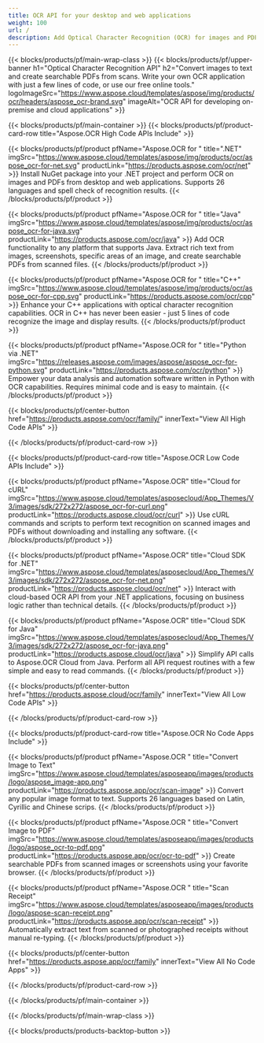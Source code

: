 ```yaml
---
title: OCR API for your desktop and web applications
weight: 100
url: /
description: Add Optical Character Recognition (OCR) for images and PDF files to your .NET, Java and C++ applications in less than 10 lines of code.
---
```


{{< blocks/products/pf/main-wrap-class >}}
{{< blocks/products/pf/upper-banner h1="Optical Character Recognition API" h2="Convert images to text and create searchable PDFs from scans. Write your own OCR application with just a few lines of code, or use our free online tools." logoImageSrc="https://www.aspose.cloud/templates/aspose/img/products/ocr/headers/aspose_ocr-brand.svg" imageAlt="OCR API for developing on-premise and cloud applications" >}}

{{< blocks/products/pf/main-container >}}
{{< blocks/products/pf/product-card-row title="Aspose.OCR High Code APIs Include" >}}

{{< blocks/products/pf/product pfName="Aspose.OCR for " title=".NET" imgSrc="https://www.aspose.cloud/templates/aspose/img/products/ocr/aspose_ocr-for-net.svg" productLink="https://products.aspose.com/ocr/net" >}}
Install NuGet package into your .NET project and perform OCR on images and PDFs from desktop and web applications. Supports 26 languages and spell check of recognition results.
{{< /blocks/products/pf/product >}}

{{< blocks/products/pf/product pfName="Aspose.OCR for " title="Java" imgSrc="https://www.aspose.cloud/templates/aspose/img/products/ocr/aspose_ocr-for-java.svg" productLink="https://products.aspose.com/ocr/java" >}}
Add OCR functionality to any platform that supports Java. Extract rich text from images, screenshots, specific areas of an image, and create searchable PDFs from scanned files.
{{< /blocks/products/pf/product >}}

{{< blocks/products/pf/product pfName="Aspose.OCR for " title="C++" imgSrc="https://www.aspose.cloud/templates/aspose/img/products/ocr/aspose_ocr-for-cpp.svg" productLink="https://products.aspose.com/ocr/cpp" >}}
Enhance your C++ applications with optical character recognition capabilities. OCR in C++ has never been easier - just 5 lines of code recognize the image and display results.
{{< /blocks/products/pf/product >}}

{{< blocks/products/pf/product pfName="Aspose.OCR for " title="Python via .NET" imgSrc="https://releases.aspose.com/images/aspose/aspose_ocr-for-python.svg" productLink="https://products.aspose.com/ocr/python" >}}
Empower your data analysis and automation software written in Python with OCR capabilities. Requires minimal code and is easy to maintain.
{{< /blocks/products/pf/product >}}

{{< blocks/products/pf/center-button href="https://products.aspose.com/ocr/family/" innerText="View All High Code APIs" >}}

{{< /blocks/products/pf/product-card-row >}}

{{< blocks/products/pf/product-card-row title="Aspose.OCR Low Code APIs Include" >}}

{{< blocks/products/pf/product pfName="Aspose.OCR" title="Cloud for cURL" imgSrc="https://www.aspose.cloud/templates/asposecloud/App_Themes/V3/images/sdk/272x272/aspose_ocr-for-curl.png" productLink="https://products.aspose.cloud/ocr/curl" >}}
Use cURL commands and scripts to perform text recognition on scanned images and PDFs without downloading and installing any software.
{{< /blocks/products/pf/product >}}

{{< blocks/products/pf/product pfName="Aspose.OCR" title="Cloud SDK for .NET" imgSrc="https://www.aspose.cloud/templates/asposecloud/App_Themes/V3/images/sdk/272x272/aspose_ocr-for-net.png" productLink="https://products.aspose.cloud/ocr/net" >}}
Interact with cloud-based OCR API from your .NET applications, focusing on business logic rather than technical details.
{{< /blocks/products/pf/product >}}

{{< blocks/products/pf/product pfName="Aspose.OCR" title="Cloud SDK for Java" imgSrc="https://www.aspose.cloud/templates/asposecloud/App_Themes/V3/images/sdk/272x272/aspose_ocr-for-java.png" productLink="https://products.aspose.cloud/ocr/java" >}}
Simplify API calls to Aspose.OCR Cloud from Java. Perform all API request routines with a few simple and easy to read commands.
{{< /blocks/products/pf/product >}}

{{< blocks/products/pf/center-button href="https://products.aspose.cloud/ocr/family" innerText="View All Low Code APIs" >}}

{{< /blocks/products/pf/product-card-row >}}

{{< blocks/products/pf/product-card-row title="Aspose.OCR No Code Apps Include" >}}

{{< blocks/products/pf/product pfName="Aspose.OCR " title="Convert Image to Text" imgSrc="https://www.aspose.cloud/templates/asposeapp/images/products/logo/aspose_image-app.png" productLink="https://products.aspose.app/ocr/scan-image" >}}
Convert any popular image format to text. Supports 26 languages based on Latin, Cyrillic and Chinese scrips.
{{< /blocks/products/pf/product >}}

{{< blocks/products/pf/product pfName="Aspose.OCR " title="Convert Image to PDF" imgSrc="https://www.aspose.cloud/templates/asposeapp/images/products/logo/aspose_ocr-to-pdf.png" productLink="https://products.aspose.app/ocr/ocr-to-pdf" >}}
Create searchable PDFs from scanned images or screenshots using your favorite browser.
{{< /blocks/products/pf/product >}}

{{< blocks/products/pf/product pfName="Aspose.OCR " title="Scan Receipt" imgSrc="https://www.aspose.cloud/templates/asposeapp/images/products/logo/aspose-scan-receipt.png" productLink="https://products.aspose.app/ocr/scan-receipt" >}}
Automatically extract text from scanned or photographed receipts without manual re-typing.
{{< /blocks/products/pf/product >}}

{{< blocks/products/pf/center-button href="https://products.aspose.app/ocr/family" innerText="View All No Code Apps" >}}

{{< /blocks/products/pf/product-card-row >}}

{{< /blocks/products/pf/main-container >}}

{{< /blocks/products/pf/main-wrap-class >}}

{{< blocks/products/products-backtop-button >}}